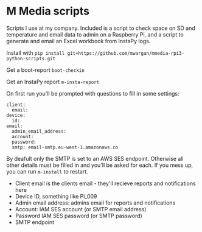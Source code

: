 # M Media scripts

Scripts I use at my company. Included is a script to check space on SD and temperature and email data to admin on a Raspberry Pi, and a script to generate and email an Excel workbook from InstaPy logs.

Install with
`pip install git+https://github.com/mwargan/mmedia-rpi3-python-scripts.git`

Get a boot-report
`boot-checkin`

Get an InstaPy report
`m-insta-report`

On first run you'll be prompted with questions to fill in some settings:
```
client:
  email: 
device:
  id: 
email:
  admin_email_address: 
  account: 
  password: 
  smtp: email-smtp.eu-west-1.amazonaws.co
```
By deafult only the SMTP is set to an AWS SES endpoint. Otherwise all other details must be filled in and you'll be asked for each. If you mess up, you can run `m-install` to restart.
- Client email is the clients email - they'll recieve reports and notifications here
- Device ID, something like Pi_009
- Admin email address: admins email for reports and notifications
- Account: IAM SES account (or SMTP email address)
- Password IAM SES password (or SMTP password)
- SMTP endpoint